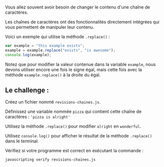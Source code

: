 Vous allez souvent avoir besoin de changer le contenu d'une chaîne de caractères.

Les chaînes de caractères ont des fonctionnalités directement intégrées qui vous permettent de manipuler leur contenu.

Voici un exemple qui utilise la méthode `.replace()` :

```js
var example = "this example exists";
example = example.replace("exists", "is awesome");
console.log(example);
```

Notez que pour modifier la valeur contenue dans la variable `example`, nous devons utiliser encore une fois le signe égal, mais cette fois avec la méthode `example.replace()` à la droite du égal.

## Le challenge :

Créez un fichier nommé `revisions-chaines.js`.

Définissez une variable nommée `pizza` qui contient cette chaîne de caractères : `'pizza is alright'`

Utilisez la méthode `.replace()` pour modifier `alright` en `wonderful`.

Utilisez `console.log()` pour afficher le résultat de la méthode `.replace()` dans le terminal.

Vérifiez si votre programme est correct en exécutant la commande :

`javascripting verify revisions-chaines.js`
